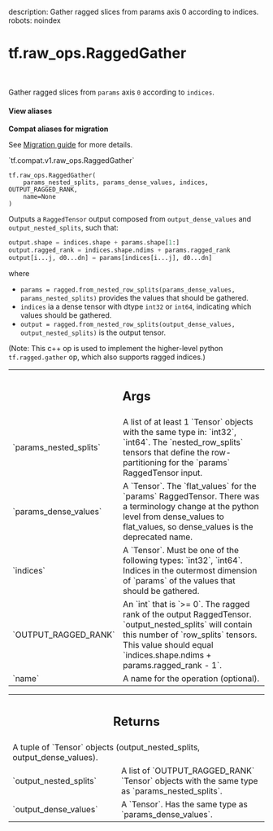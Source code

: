 description: Gather ragged slices from params axis 0 according to indices.
robots: noindex

# tf.raw_ops.RaggedGather

<!-- Insert buttons and diff -->

<table class="tfo-notebook-buttons tfo-api nocontent" align="left">

</table>



Gather ragged slices from `params` axis `0` according to `indices`.

<section class="expandable">
  <h4 class="showalways">View aliases</h4>
  <p>
<b>Compat aliases for migration</b>
<p>See
<a href="https://www.tensorflow.org/guide/migrate">Migration guide</a> for
more details.</p>
<p>`tf.compat.v1.raw_ops.RaggedGather`</p>
</p>
</section>

<pre class="devsite-click-to-copy prettyprint lang-py tfo-signature-link">
<code>tf.raw_ops.RaggedGather(
    params_nested_splits, params_dense_values, indices, OUTPUT_RAGGED_RANK,
    name=None
)
</code></pre>



<!-- Placeholder for "Used in" -->

Outputs a `RaggedTensor` output composed from `output_dense_values` and
`output_nested_splits`, such that:

```python
output.shape = indices.shape + params.shape[1:]
output.ragged_rank = indices.shape.ndims + params.ragged_rank
output[i...j, d0...dn] = params[indices[i...j], d0...dn]
```

where

* `params =
   ragged.from_nested_row_splits(params_dense_values, params_nested_splits)`
   provides the values that should be gathered.
* `indices` ia a dense tensor with dtype `int32` or `int64`, indicating which
   values should be gathered.
* `output =
   ragged.from_nested_row_splits(output_dense_values, output_nested_splits)`
   is the output tensor.

(Note: This c++ op is used to implement the higher-level python
`tf.ragged.gather` op, which also supports ragged indices.)

<!-- Tabular view -->
 <table class="responsive fixed orange">
<colgroup><col width="214px"><col></colgroup>
<tr><th colspan="2"><h2 class="add-link">Args</h2></th></tr>

<tr>
<td>
`params_nested_splits`
</td>
<td>
A list of at least 1 `Tensor` objects with the same type in: `int32`, `int64`.
The `nested_row_splits` tensors that define the row-partitioning for the
`params` RaggedTensor input.
</td>
</tr><tr>
<td>
`params_dense_values`
</td>
<td>
A `Tensor`.
The `flat_values` for the `params` RaggedTensor. There was a terminology change
at the python level from dense_values to flat_values, so dense_values is the
deprecated name.
</td>
</tr><tr>
<td>
`indices`
</td>
<td>
A `Tensor`. Must be one of the following types: `int32`, `int64`.
Indices in the outermost dimension of `params` of the values that should be
gathered.
</td>
</tr><tr>
<td>
`OUTPUT_RAGGED_RANK`
</td>
<td>
An `int` that is `>= 0`.
The ragged rank of the output RaggedTensor. `output_nested_splits` will contain
this number of `row_splits` tensors. This value should equal
`indices.shape.ndims + params.ragged_rank - 1`.
</td>
</tr><tr>
<td>
`name`
</td>
<td>
A name for the operation (optional).
</td>
</tr>
</table>



<!-- Tabular view -->
 <table class="responsive fixed orange">
<colgroup><col width="214px"><col></colgroup>
<tr><th colspan="2"><h2 class="add-link">Returns</h2></th></tr>
<tr class="alt">
<td colspan="2">
A tuple of `Tensor` objects (output_nested_splits, output_dense_values).
</td>
</tr>
<tr>
<td>
`output_nested_splits`
</td>
<td>
A list of `OUTPUT_RAGGED_RANK` `Tensor` objects with the same type as `params_nested_splits`.
</td>
</tr><tr>
<td>
`output_dense_values`
</td>
<td>
A `Tensor`. Has the same type as `params_dense_values`.
</td>
</tr>
</table>

